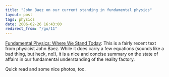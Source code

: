 ```yaml
---
title: "John Baez on our current standing in fundamental physics"
layout: post
tags: physics
date: 2006-02-26 16:43:00
redirect_from: "/go/11"
---
```


[Fundamental Physics: Where We Stand Today](http://math.ucr.edu/home/baez/where_we_stand/): This is a fairly recent text from physicist John Baez. While it does carry a few equations (sounds like a bad thing, but heck, no!), it is a nice and concise summary on the state of affairs in our fundamental understanding of the reality factory.

Quick read and some nice photos, too.